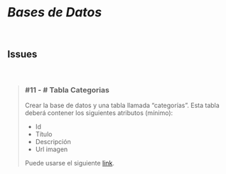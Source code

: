 # ***Bases de Datos***

<br>

## **Issues**

<br>

> ### #11 - # Tabla Categorias
>
> Crear la base de datos y una tabla llamada “categorías”. Esta tabla deberá contener los siguientes atributos (mínimo):
>
> - Id
> - Título
> - Descripción
> - Url imagen
>
> Puede usarse el siguiente [link](https://unsplash.com/).